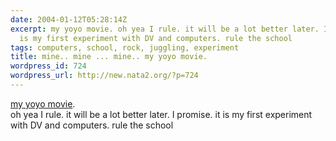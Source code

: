 ```yaml
---
date: 2004-01-12T05:28:14Z
excerpt: my yoyo movie. oh yea I rule. it will be a lot better later. I promise. it
  is my first experiment with DV and computers. rule the school
tags: computers, school, rock, juggling, experiment
title: mine.. mine ... mine.. my yoyo movie.
wordpress_id: 724
wordpress_url: http://new.nata2.org/?p=724
---
```


<a href="http://nata2.info/pictures/juggling/yoyo/rock.wmv">my yoyo movie</a>.<br/> oh yea I rule. it will be a lot better later. I promise. it is my first experiment with DV and computers. rule the school
